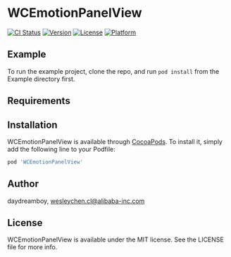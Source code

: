 # WCEmotionPanelView

[![CI Status](https://img.shields.io/travis/daydreamboy/WCEmotionPanelView.svg?style=flat)](https://travis-ci.org/daydreamboy/WCEmotionPanelView)
[![Version](https://img.shields.io/cocoapods/v/WCEmotionPanelView.svg?style=flat)](https://cocoapods.org/pods/WCEmotionPanelView)
[![License](https://img.shields.io/cocoapods/l/WCEmotionPanelView.svg?style=flat)](https://cocoapods.org/pods/WCEmotionPanelView)
[![Platform](https://img.shields.io/cocoapods/p/WCEmotionPanelView.svg?style=flat)](https://cocoapods.org/pods/WCEmotionPanelView)

## Example

To run the example project, clone the repo, and run `pod install` from the Example directory first.

## Requirements

## Installation

WCEmotionPanelView is available through [CocoaPods](https://cocoapods.org). To install
it, simply add the following line to your Podfile:

```ruby
pod 'WCEmotionPanelView'
```

## Author

daydreamboy, wesleychen.cl@alibaba-inc.com

## License

WCEmotionPanelView is available under the MIT license. See the LICENSE file for more info.
